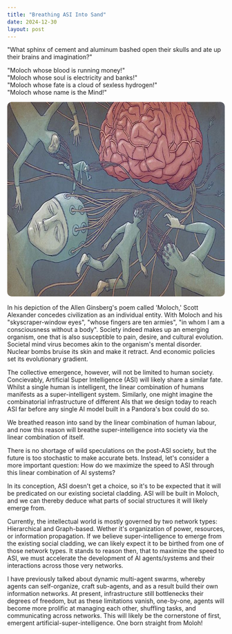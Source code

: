 ```yaml
---
title: "Breathing ASI Into Sand"
date: 2024-12-30
layout: post
---
```


"What sphinx of cement and aluminum bashed open their skulls and ate up their brains and imagination?"

"Moloch whose blood is running money!"  
"Moloch whose soul is electricity and banks!"  
"Moloch whose fate is a cloud of sexless hydrogen!"  
"Moloch whose name is the Mind!"

<p align="center"><img src="/images/moloch.jpg" alt="Alt text" width="750" height="450" style="border-radius: 10px;"></p>

In his depiction of the Allen Ginsberg's poem called 'Moloch,' Scott Alexander concedes civilization as an individual entity. With Moloch and his "skyscraper-window eyes", "whose fingers are ten armies", "in whom I am a consciousness without a body". Society indeed makes up an emerging organism, one that is also susceptible to pain, desire, and cultural evolution. Societal mind virus becomes akin to the organism's mental disorder. Nuclear bombs bruise its skin and make it retract. And economic policies set its evolutionary gradient.

The collective emergence, however, will not be limited to human society. Concievably, Artificial Super Intelligence (ASI) will likely share a similar fate. Whilst a single human is intelligent, the linear combination of humans manifests as a super-intelligent system. Similarly, one might imagine the combinatorial infrastructure of different AIs that we design today to reach ASI far before any single AI model built in a Pandora's box could do so.

We breathed reason into sand by the linear combination of human labour, and now this reason will breathe super-intelligence into society via the linear combination of itself.

There is no shortage of wild speculations on the post-ASI society, but the future is too stochastic to make accurate bets. Instead, let's consider a more important question: How do we maximize the speed to ASI through this linear combination of AI systems?

In its conception, ASI doesn't get a choice, so it's to be expected that it will be predicated on our existing societal cladding. ASI will be built in Moloch, and we can thereby deduce what parts of social structures it will likely emerge from.

Currently, the intellectual world is mostly governed by two network types: Hierarchical and Graph-based. Wether it's organization of power, resources, or information propagation. If we believe super-intelligence to emerge from the existing social cladding, we can likely expect it to be birthed from one of those network types. It stands to reason then, that to maximize the speed to ASI, we must accelerate the development of AI agents/systems and their interactions across those very networks.

I have previously talked about dynamic multi-agent swarms, whereby agents can self-organize, craft sub-agents, and as a result build their own information networks. At present, infrastructure still bottlenecks their degrees of freedom, but as these limitations vanish, one-by-one, agents will become more prolific at managing each other, shuffling tasks, and communicating across networks. This will likely be the cornerstone of first, emergent artificial-super-intelligence. One born straight from Moloh!